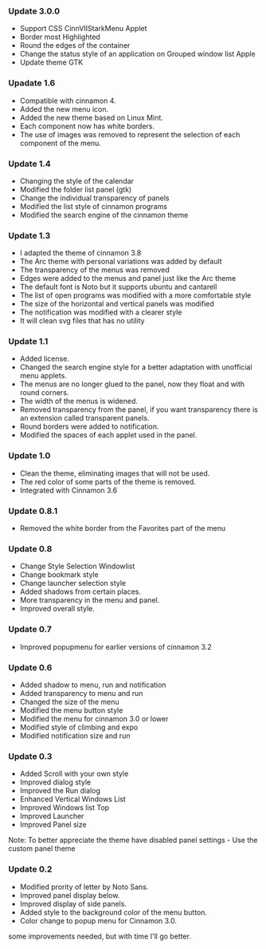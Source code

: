 ### Update 3.0.0
* Support CSS CinnVIIStarkMenu Applet
* Border most Highlighted
* Round the edges of the container
* Change the status style of an application on Grouped window list Apple
* Update theme GTK

### Upadate 1.6
* Compatible with cinnamon 4.
* Added the new menu icon.
* Added the new theme based on Linux Mint.
* Each component now has white borders.
* The use of images was removed to represent the selection of each component of the menu.

### Update 1.4
* Changing the style of the calendar
* Modified the folder list panel (gtk)
* Change the individual transparency of panels
* Modified the list style of cinnamon programs
* Modified the search engine of the cinnamon theme

### Update 1.3
* I adapted the theme of cinnamon 3.8
* The Arc theme with personal variations was added by default
* The transparency of the menus was removed
* Edges were added to the menus and panel just like the Arc theme
* The default font is Noto but it supports ubuntu and cantarell
* The list of open programs was modified with a more comfortable style
* The size of the horizontal and vertical panels was modified
* The notification was modified with a clearer style
* It will clean svg files that has no utility

### Update 1.1
* Added license.
* Changed the search engine style for a better adaptation with unofficial menu applets.
* The menus are no longer glued to the panel, now they float and with round corners.
* The width of the menus is widened.
* Removed transparency from the panel, if you want transparency there is an extension called transparent panels.
* Round borders were added to notification.
* Modified the spaces of each applet used in the panel.

### Update 1.0

* Clean the theme, eliminating images that will not be used.
* The red color of some parts of the theme is removed.
* Integrated with Cinnamon 3.6

### Update 0.8.1

* Removed the white border from the Favorites part of the menu


### Update 0.8

* Change Style Selection Windowlist
* Change bookmark style
* Change launcher selection style
* Added shadows from certain places.
* More transparency in the menu and panel.
* Improved overall style.


### Update 0.7

* Improved popupmenu for earlier versions of cinnamon 3.2


### Update 0.6

* Added shadow to menu, run and notification
* Added transparency to menu and run
* Changed the size of the menu
* Modified the menu button style
* Modified the menu for cinnamon 3.0 or lower
* Modified style of climbing and expo
* Modified notification size and run


### Update 0.3

* Added Scroll with your own style
* Improved dialog style
* Improved the Run dialog
* Enhanced Vertical Windows List
* Improved Windows list Top
* Improved Launcher
* Improved Panel size

Note: To better appreciate the theme have disabled panel settings - Use the custom panel theme


### Update 0.2

* Modified prority of letter by Noto Sans.
* Improved panel display below.
* Improved display of side panels.
* Added style to the background color of the menu button.
* Color change to popup menu for Cinnamon 3.0.


some improvements needed, but with time I'll go better.
